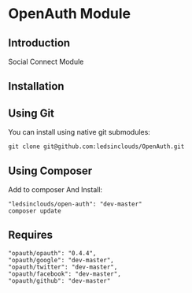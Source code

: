 OpenAuth Module
===============

Introduction
------------
Social Connect Module

Installation
------------

Using Git 
---------
You can install using native git submodules:

    git clone git@github.com:ledsinclouds/OpenAuth.git
    
Using Composer 
--------------

Add to composer And Install:

	"ledsinclouds/open-auth": "dev-master"  
	composer update
   
Requires
--------

    "opauth/opauth": "0.4.4",
    "opauth/google": "dev-master",
    "opauth/twitter": "dev-master",
    "opauth/facebook": "dev-master",
    "opauth/github": "dev-master"
		
